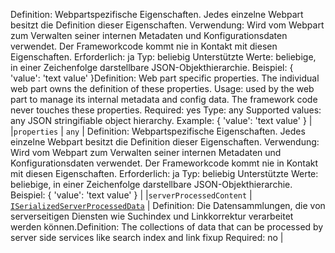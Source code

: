 <span data-ttu-id="651a8-p103">Definition: Webpartspezifische Eigenschaften. Jedes einzelne Webpart besitzt die Definition dieser Eigenschaften. Verwendung: Wird vom Webpart zum Verwalten seiner internen Metadaten und Konfigurationsdaten verwendet. Der Frameworkcode kommt nie in Kontakt mit diesen Eigenschaften. Erforderlich: ja Typ: beliebig Unterstützte Werte: beliebige, in einer Zeichenfolge darstellbare JSON-Objekthierarchie. Beispiel: { 'value': 'text value' }</span><span class="sxs-lookup"><span data-stu-id="651a8-p103">Definition: Web part specific properties. The individual web part owns the definition of these properties. Usage: used by the web part to manage its internal metadata and config data. The framework code never touches these properties. Required: yes Type: any Supported values: any JSON stringifiable object hierarchy. Example: { 'value': 'text value' }</span></span> |
|`properties`      | `any` | Definition: Webpartspezifische Eigenschaften. Jedes einzelne Webpart besitzt die Definition dieser Eigenschaften. Verwendung: Wird vom Webpart zum Verwalten seiner internen Metadaten und Konfigurationsdaten verwendet. Der Frameworkcode kommt nie in Kontakt mit diesen Eigenschaften. Erforderlich: ja Typ: beliebig Unterstützte Werte: beliebige, in einer Zeichenfolge darstellbare JSON-Objekthierarchie. Beispiel: { 'value': 'text value' } |
|`serverProcessedContent`      | [`ISerializedServerProcessedData`](../sp-webpart-base/iserializedserverprocesseddata.md) | <span data-ttu-id="651a8-119">Definition: Die Datensammlungen, die von serverseitigen Diensten wie Suchindex und Linkkorrektur verarbeitet werden können.</span><span class="sxs-lookup"><span data-stu-id="651a8-119">Definition: The collections of data that can be processed by server side services like search index and link fixup Required: no</span></span> |






